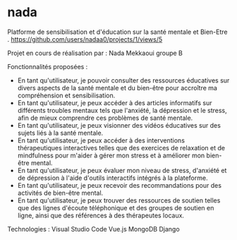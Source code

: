# nada
Platforme de sensibilisation et d'éducation sur la santé mentale et Bien-Etre .
https://github.com/users/nadaa0/projects/1/views/5

Projet en cours de réalisation par :
Nada Mekkaoui groupe B

Fonctionnalités proposées :
+ En tant qu'utilisateur, je pouvoir consulter des ressources éducatives sur divers aspects de la santé mentale et du bien-être pour accroître ma compréhension et sensibilisation.
+ En tant qu'utilisateur, je peux accéder à des articles informatifs sur différents troubles mentaux tels que l'anxiété, la dépression et le stress, afin de mieux comprendre ces problèmes de santé mentale.
+ En tant qu'utilisateur, je peux visionner des vidéos éducatives sur des sujets liés à la santé mentale.
+ En tant qu'utilisateur, je peux accéder à des interventions thérapeutiques interactives telles que des exercices de relaxation et de mindfulness pour m'aider à gérer mon stress et à améliorer mon bien-être mental.
+ En tant qu'utilisateur, je peux évaluer mon niveau de stress, d'anxiété et de dépression à l'aide d'outils interactifs intégrés à la plateforme.
+ En tant qu'utilisateur, je peux recevoir des recommandations pour des activités de bien-être mental.
+ En tant qu'utilisateur, je peux trouver des ressources de soutien telles que des lignes d'écoute téléphonique et des groupes de soutien en ligne, ainsi que des références à des thérapeutes locaux.

Technologies :
Visual Studio Code
Vue.js
MongoDB
Django
